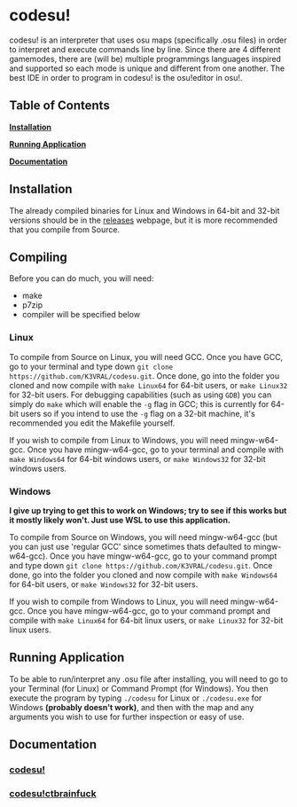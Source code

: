 # codesu!

codesu! is an interpreter that uses osu maps (specifically .osu files) in order to interpret and execute commands line by line. Since there are 4 different gamemodes, there are (will be) multiple programmings languages inspired and supported so each mode is unique and different from one another. The best IDE in order to program in codesu! is the osu!editor in osu!.

## Table of Contents

**[Installation](#install)**

**[Running Application](#run)**

**[Documentation](#doc)**

<a name='install'></a>

## Installation

The already compiled binaries for Linux and Windows in 64-bit and 32-bit versions should be in the [releases](https://github.com/K3VRAL/codesu/releases) webpage, but it is more recommended that you compile from Source.

## Compiling

Before you can do much, you will need:

- make
- p7zip
- compiler will be specified below

### Linux

To compile from Source on Linux, you will need GCC. Once you have GCC, go to your terminal and type down `git clone https://github.com/K3VRAL/codesu.git`. Once done, go into the folder you cloned and now compile with `make Linux64` for 64-bit users, or `make Linux32` for 32-bit users. For debugging capabilities (such as using `GDB`) you can simply do `make` which will enable the `-g` flag in GCC; this is currently for 64-bit users so if you intend to use the `-g` flag on a 32-bit machine, it's recommended you edit the Makefile yourself.

If you wish to compile from Linux to Windows, you will need mingw-w64-gcc. Once you have mingw-w64-gcc, go to your terminal and compile with `make Windows64` for 64-bit windows users, or `make Windows32` for 32-bit windows users.

### Windows

**I give up trying to get this to work on Windows; try to see if this works but it mostly likely won't. Just use WSL to use this application.**

To compile from Source on Windows, you will need mingw-w64-gcc (but you can just use 'regular GCC' since sometimes thats defaulted to mingw-w64-gcc). Once you have mingw-w64-gcc, go to your command prompt and type down `git clone https://github.com/K3VRAL/codesu.git`. Once done, go into the folder you cloned and now compile with `make Windows64` for 64-bit users, or `make Windows32` for 32-bit users.

If you wish to compile from Windows to Linux, you will need mingw-w64-gcc. Once you have mingw-w64-gcc, go to your command prompt and compile with `make Linux64` for 64-bit linux users, or `make Linux32` for 32-bit linux users.

<a name='run'></a>

## Running Application

To be able to run/interpret any .osu file after installing, you will need to go to your Terminal (for Linux) or Command Prompt (for Windows). You then execute the program by typing `./codesu` for Linux or `./codesu.exe` for Windows **(probably doesn't work)**, and then with the map and any arguments you wish to use for further inspection or easy of use.

<a name='doc'></a>

## Documentation

### [codesu!](./doc/codesu.md)

### [codesu!ctbrainfuck](./doc/ctbrainfuck.md)